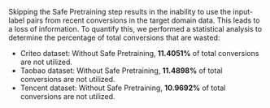 Skipping the Safe Pretraining step results in the inability to use the input-label pairs from recent conversions in the target domain data. This leads to a loss of information. To quantify this, we performed a statistical analysis to determine the percentage of total conversions that are wasted:
* Criteo dataset: Without Safe Pretraining, **11.4051%** of total conversions are not utilized.
* Taobao dataset: Without Safe Pretraining, **11.4898%** of total conversions are not utilized.
* Tencent dataset: Without Safe Pretraining, **10.9692%** of total conversions are not utilized.
